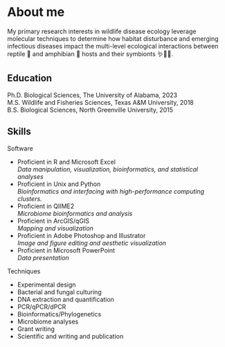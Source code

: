 # About me

My primary research interests in wildlife disease ecology leverage molecular techniques to determine how habitat disturbance and emerging infectious diseases impact the multi-level ecological interactions between reptile 🐍 and amphibian 🐸 hosts and their symbionts 🪱🍄🦠. 

## Education
Ph.D.		Biological Sciences, The University of Alabama, 2023\
M.S.		Wildlife and Fisheries Sciences, Texas A&M University, 2018\
B.S.		Biological Sciences, North Greenville University, 2015

## Skills
Software
- Proficient in R and Microsoft Excel\
*Data manipulation, visualization, bioinformatics, and statistical analyses*
- Proficient in Unix and Python\
*Bioinformatics and interfacing with high-performance computing clusters.*
- Proficient in QIIME2\
*Microbiome bioinformatics and analysis*
- Proficient in ArcGIS/qGIS\
*Mapping and visualization*
- Proficient in Adobe Photoshop and Illustrator\
*Image and figure editing and aesthetic visualization*
- Proficient in Microsoft PowerPoint\
*Data presentation*

Techniques
- Experimental design
- Bacterial and fungal culturing
- DNA extraction and quantification
- PCR/qPCR/dPCR
- Bioinformatics/Phylogenetics
- Microbiome analyses
- Grant writing
- Scientific and writing and publication
